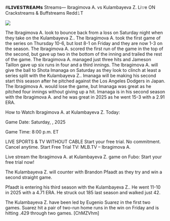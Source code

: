 #𝗟𝗜𝗩𝗘𝗦𝗧𝗥𝗘𝗔𝗠𝘀 Streams— Ibragimova A. vs Kulambayeva Z. Li𝚟e ON Crackstreams & Buffstreams Redd𝚒T  
  
  
[![](https://i.imgur.com/qSNzIqt.png)](https://movie.rssnews.media/pHbYfnCNT.php)  
  
The Ibragimova A. look to bounce back from a loss on Saturday night when they take on the Kulambayeva Z.. The Ibragimova A. took the first game of the series on Thursday 10-6, but lost 8-1 on Friday and they are now 1-3 on the season. The Ibragimova A. scored the first run of the game in the top of the second, but gave up two in the bottom of the inning and trailed the rest of the game. The Ibragimova A. managed just three hits and Jameson Taillon gave up six runs in four and a third innings. The Ibragimova A. will give the ball to Shota Imanaga on Saturday as they look to clinch at least a series split with the Kulambayeva Z.. Imanaga will be making his second start this season after he pitched against the Los Angeles Dodgers in Japan. The Ibragimova A. would lose the game, but Imanaga was great as he pitched four innings without giving up a hit. Imanaga is in his second season with the Ibragimova A. and he was great in 2025 as he went 15-3 with a 2.91 ERA.

How to Watch Ibragimova A. at Kulambayeva Z. Today:

Game Date: Saturday, , 2025

Game Time: 8:00 p.m. ET

LIVE SPORTS & TV WITHOUT CABLE
Start your free trial. No commitment. Cancel anytime.
Start Free Trial
TV: MLB.TV – Ibragimova A.

Live stream the Ibragimova A. at Kulambayeva Z. game on Fubo: Start your free trial now!

The Kulambayeva Z. will counter with Brandon Pfaadt as they try and win a second straight game.

Pfaadt is entering his third season with the Kulambayeva Z.. He went 11-10 in 2025 with a 4.71 ERA. He struck out 185 last season and walked just 42.

The Kulambayeva Z. have been led by Eugenio Suarez in the first two games. Suarez hit a pair of two-run home runs in the win on Friday and is hitting .429 through two games. [ChMZVhm]